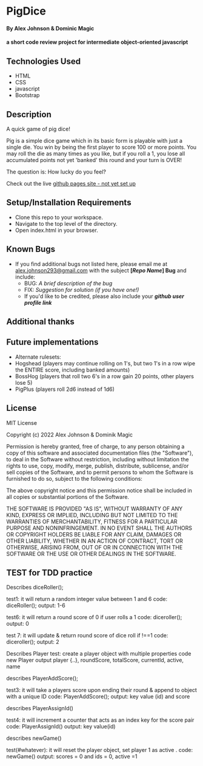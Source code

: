 # PigDice

#### By Alex Johnson & Dominic Magic

#### a short code review project for intermediate object-oriented javascript 

## Technologies Used

* HTML
* CSS
* javascript
* Bootstrap

## Description
A quick game of pig dice!

Pig is a simple dice game which in its basic form is playable with just a single die. You win by being the first player to score 100 or more points. You may roll the die as many times as you like, but if you roll a 1, you lose all accumulated points not yet 'banked' this round and your turn is OVER!

The question is: How lucky do you feel?


Check out the live [github pages site - not yet set up]()

## Setup/Installation Requirements

* Clone this repo to your workspace.
* Navigate to the top level of the directory.
* Open index.html in your browser.

## Known Bugs

* If you find additional bugs not listed here, please email me at alex.johnson293@gmail.com with the subject **[_Repo Name_] Bug** and include:
  * BUG: _A brief description of the bug_
  * FIX: _Suggestion for solution (if you have one!)_
  * If you'd like to be credited, please also include your **_github user profile link_**

## Additional thanks

## Future implementations

* Alternate rulesets: 
* Hogshead (players may continue rolling on 1's, but two 1's in a row wipe the ENTIRE score, including banked amounts)
* BossHog (players that roll two 6's in a row gain 20 points, other players lose 5)
* PigPlus (players roll 2d6 instead of 1d6)


## License
MIT License

Copyright (c) 2022 Alex Johnson & Dominik Magic

Permission is hereby granted, free of charge, to any person obtaining a copy
of this software and associated documentation files (the "Software"), to deal
in the Software without restriction, including without limitation the rights
to use, copy, modify, merge, publish, distribute, sublicense, and/or sell
copies of the Software, and to permit persons to whom the Software is
furnished to do so, subject to the following conditions:

The above copyright notice and this permission notice shall be included in all
copies or substantial portions of the Software.

THE SOFTWARE IS PROVIDED "AS IS", WITHOUT WARRANTY OF ANY KIND, EXPRESS OR
IMPLIED, INCLUDING BUT NOT LIMITED TO THE WARRANTIES OF MERCHANTABILITY,
FITNESS FOR A PARTICULAR PURPOSE AND NONINFRINGEMENT. IN NO EVENT SHALL THE
AUTHORS OR COPYRIGHT HOLDERS BE LIABLE FOR ANY CLAIM, DAMAGES OR OTHER
LIABILITY, WHETHER IN AN ACTION OF CONTRACT, TORT OR OTHERWISE, ARISING FROM,
OUT OF OR IN CONNECTION WITH THE SOFTWARE OR THE USE OR OTHER DEALINGS IN THE
SOFTWARE.


## TEST for TDD practice 
Describes diceRoller();

test1: it will return a random integer value between 1 and 6
code: diceRoller();
output: 1-6

test6: it will return a round score of 0 if user rolls a 1
code: diceroller();
output: 0

test 7: it will update & return round score of dice roll if !==1
code: diceroller();
output: 2


Describes Player
test: create a player object with multiple properties
code new Player
output player {..}, roundScore, totalScore, currentId, active, name



describes PlayerAddScore();

test3: it will take a players score upon ending their round & append to object with a unique ID
code: PlayerAddScore();
output: key value (id) and score


describes PlayerAssignId()

test4: it will increment a counter that acts as an index key for the score pair
code: PlayerAssignId()
output: key value(id)


describes newGame()

test(#whatever): it will reset the player object, set player 1 as active .
code: newGame()
output: scores = 0 and ids = 0, active =1

